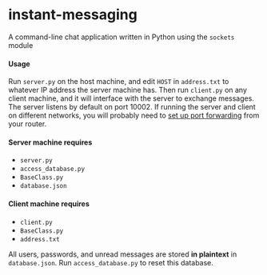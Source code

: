 # instant-messaging
A command-line chat application written in Python using the `sockets` module

#### Usage

Run `server.py` on the host machine, and edit `HOST` in `address.txt` to whatever IP address the server machine has.  Then run `client.py` on any client machine, and it will interface with the server to exchange messages.  The server listens by default on port 10002.  If running the server and client on different networks, you will probably need to [set up port forwarding](https://www.howtogeek.com/66214/how-to-forward-ports-on-your-router/) from your router.

#### Server machine requires
- `server.py`
- `access_database.py`
- `BaseClass.py`
- `database.json`

#### Client machine requires
- `client.py`
- `BaseClass.py`
- `address.txt`

All users, passwords, and unread messages are stored **in plaintext** in `database.json`.  Run `access_database.py` to reset this database.
